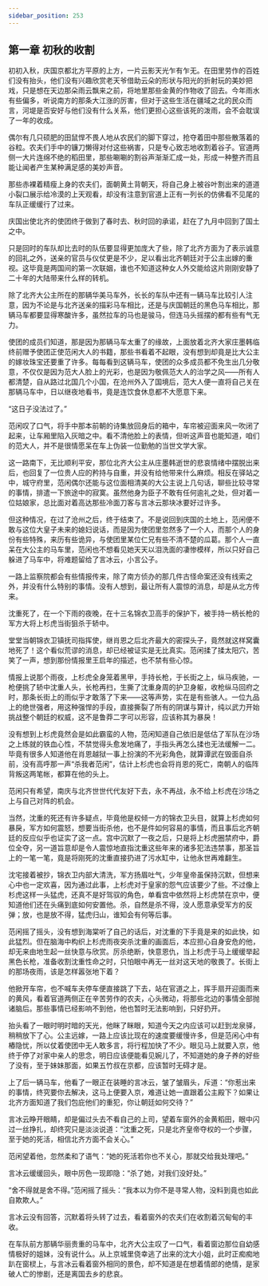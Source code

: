 ```yaml
---
sidebar_position: 253
---
```


## 第一章 **初秋的收割**

初初入秋，庆国京都北方平原的上方，一片云影天光乍有乍无。在田里劳作的百姓们没有抬头，他们没有兴趣欣赏老天爷借助云朵的形状与阳光的折射玩的美妙把戏，只是想在天边那朵雨云飘来之前，将地里那些金黄的作物收了回去。今年雨水有些偏多，听说南方的那条大江涨的厉害，但对于这些生活在疆域之北的民众而言，河堤是否安好与他们没有什么关系，他们更担心这些该死的泼雨，会不会耽误了一年的收成。

偶尔有几只硕肥的田鼠悍不畏人地从农民们的脚下穿过，抢夺着田中那些散落着的谷粒。农夫们手中的镰刀懒得对付这些祸害，只是专心致志地收割着谷子。官道两侧一大片连绵不绝的稻田里，那些唰唰的割谷声渐渐汇成一处，形成一种整齐而且能让闻者产生某种满足感的美妙声音。

那些赤裸着精瘦上身的农夫们，面朝黄土背朝天，将自己身上被谷叶割出来的道道小裂口展示给冷漠的上天观看，却没有注意到官道上正有一列长的仿佛看不见尾的车队正缓缓行了过来。

庆国出使北齐的使团终于做到了春时去、秋时回的承诺，赶在了九月中回到了国土之中。

只是回时的车队却比去时的队伍要显得更加庞大了些，除了北齐方面为了表示诚意的回礼之外，送亲的官员与仪仗更是不少，足以看出北齐朝廷对于公主出嫁的重视。这毕竟是两国间的第一次联姻，谁也不知道这种女人外交能给这片刚刚安静了二十年的大陆带来什么样的转机。

除了北齐大公主所在的那辆华美马车外，长长的车队中还有一辆马车比较引人注意，因为不论是与北齐送亲的描彩马车相比，还是与庆国朝廷的黑色马车相比，那辆马车都要显得寒酸许多，虽然拉车的马也是骏马，但连马头摇摆的都有些有气无力。

使团的成员们知道，那是因为那辆马车太重了的缘故，上面放着北齐大家庄墨韩临终前赠予使团正使范闲大人的书籍，那些书看着不起眼，没有想到却竟是比大公主的嫁妆珠宝还要重了许多。每每看到这辆马车，使团的众多成员都不免生出几分敬意，不仅仅是因为范大人脸上的光彩，也是因为敬佩范大人的治学之风——所有人都清楚，自从路过北国几个小国，在沧州外入了国境后，范大人便一直将自己关在那辆马车中，日以继夜地看书，竟是连饮食休息都不大愿意下来。

“这日子没法过了。”

范闲叹了口气，将手中那本前朝的诗集放回身后的箱中，车帘被迎面来风一吹闭了起来，让车厢里陷入灰暗之中。看不清他脸上的表情，但听这声音也能知道，咱们的范大人，并不是很情愿呆在车上伪装一位勤勉的当世文学大家。

这一路南下，无比顺利平安，那位北齐大公主从庄墨韩逝世的悲哀情绪中摆脱出来后，也回复了一位贵人应的矜持与自重，并没有给他带来什么麻烦。相反在驿站之中，城守府里，范闲偶尔还能与这位面相清美的大公主说上几句话，聊些比较寻常的事情，排遣一下旅途中的寂寞。虽然他身为臣子不敢有任何逾礼之处，但对着一位姑娘家，总比面对着高达那些冷面刀客与言冰云那块冰要好过许多。

但这种情况，在过了沧州之后，终于结束了。不是说回到庆国的土地上，范闲便不敢与这位大皇子未来的媳妇说话，而是因为使团里忽然多了一个人，而那个人的身份有些特殊，来历有些诡异，与使团里某位仁兄有些不清不楚的瓜葛。那个人一直呆在大公主的马车里，范闲也不想看见她天天以泪洗面的凄惨模样，所以只好自己躲进了马车中，将难题留给了言冰云，小言公子。

一路上监察院都会有些情报传来，除了南方侦办的那几件古怪命案还没有线索之外，并没有什么特别的事情。没有人想到，最让所有人震惊的消息，却是从北方传来。

沈重死了，在一个下雨的夜晚，在十三名锦衣卫高手的保护下，被手持一柄长枪的军方大将上杉虎当街狙杀于轿中。

堂堂当朝锦衣卫镇抚司指挥使，继肖恩之后北齐最大的密探头子，竟然就这样窝囊地死了！这个看似荒谬的消息，却已经被证实是无比真实。范闲揉了揉太阳穴，苦笑了一声，想到那份情报里王启年的描述，也不禁有些心惊。

情报上说那个雨夜，上杉虎全身笼着黑甲，手持长枪，于长街之上，纵马疾驰，一枪便挑了轿中沈重人头，长枪再扫，生撕了沈重身周的护卫身躯，收枪纵马回府之时，那条长街上的雨似乎才敢落了下来——这等声势，实在是有些骇人。一位九品上的绝世强者，用这种强悍的手段，直接撕裂了所有的阴谋与算计，纯以武力开始挑战整个朝廷的权威，这不是鲁莽二字可以形容，应该称其为暴戾！

没有想到上杉虎竟然会是如此霸蛮的人物，范闲知道自己依旧是低估了军队在沙场之上练就的铁血心性，不禁觉得头愈发地痛了，手指头再怎么揉也无法缓解一二。毕竟有很多人知道他在肖恩越狱一事上扮演的不光彩角色，就算谭武在毁面自杀前，没有高呼那一声“杀我者范闲”，估计上杉虎也会将肖恩的死亡，南朝人的临阵背叛这两笔帐，都算在他的头上。

范闲只有希望，南庆与北齐世世代代友好下去，永不再战，永不给上杉虎在沙场之上与自己对阵的机会。

当然，沈重的死还有许多疑点，毕竟他是权倾一方的锦衣卫头目，就算上杉虎如何暴戾，军方如何震怒，想要当街杀他，也不是件如何容易的事情，而且事后北齐朝廷的反应似乎也证实了这一点。宫中沉默了一夜之后，只是将上杉虎圈禁府中，爵位全夺，另一道旨意却是令人震惊地直指沈重这些年来的诸多犯法违禁事，那圣旨上的一笔一笔，竟是将刚死的沈重直接扔进了污水缸中，让他永世再难翻生。

沈宅接着被抄，锦衣卫内部大清洗，军方扬眉吐气，少年皇帝虽保持沉默，但想来心中也一定欢喜，因为通过此事，上杉虎对于皇家的怨气应该要少了些。不过像上杉虎这样一头猛虎，还真不是好驾驭的角色，单看宫中依然将上杉虎禁在京中，便知道他们还在头痛到底如何安置他。杀，自然是杀不得，没人愿意承受军方的反弹；放，也是放不得，猛虎归山，谁知会有何等后事。

范闲摇了摇头，没有想到海棠听了自己的话后，对沈重的下手竟是来的如此快，如此猛烈。但在脑海中构织上杉虎雨夜突杀沈重的画面后，本应担心自身安危的他，却无来由地生起一丝快意与欣赏。厉杀绝断，快意恩仇，当上杉虎于马上缓缓举起黑色长枪，准备收割沈重性命之时，只怕眼中再无一丝对这天地的敬畏了。长街上的那场夜雨，该是怎样嚣张地下着？

他掀开车帘，也不喊车夫停车便直接跳了下去，站在官道之上，挥手扇开迎面而来的黄风，看着官道两侧正在辛苦劳作的农夫，心头微动，将那些北边的事情全部抛诸脑后。那些事情已经影响不到他，他也暂时无法影响到，只好扔开。

抬头看了一眼时明时暗的天光，他眯了眯眼，知道今天之内应该可以赶到龙泉驿，稍稍放下了心。公主远嫁，一路上应该比现在的速度要缓慢许多，但是范闲心中有樁隐忧，所以仗着使团中无人敢多言，将行程加快了不少。眼见马上就要入京，他终于停了对家中亲人的思念，明日应该便能看见婉儿了，不知道她的身子养的好些了没有，至于妹妹那面，如果五竹叔在京都，应该暂时无碍才是。

上了后一辆马车，他看了一眼正在装睡的言冰云，皱了皱眉头，斥道：“你惹出来的事情，终究要你去解决，这马上便要入京，难道让她一直跟着公主殿下？如果让北齐方面知道了我们包庇他们的重犯，你让朝廷如何交待？”

言冰云睁开眼睛，却是偏过头去不看自己的上司，望着车窗外的金黄稻田，眼中闪过一丝挣扎，却终究只是淡淡说道：“沈重之死，只是北齐皇帝夺权的一个步骤，至于她的死活，相信北齐方面不会关心。”

范闲望着他，忽然柔和了语气：“她的死活若你也不关心，那就交给我处理吧。”

言冰云缓缓回头，眼中厉色一现即隐：“杀了她，对我们没好处。”

“舍不得就是舍不得。”范闲摇了摇头：“我本以为你不是寻常人物，没料到竟也如此自欺欺人。”

言冰云没有回答，沉默着将头转了过去，看着窗外的农夫们在收割着沉甸甸的丰收。

在车队前方那辆华丽贵重的马车中，北齐大公主叹了一口气，看着窗边那位自幼感情极好的姐妹，没有说什么。从上京城里侥幸逃了出来的沈大小姐，此时正痴痴地趴在窗棂上，与言冰云看着窗外相同的景色，却不知道是在想着情郎的绝情，是家破人亡的惨剧，还是离国去乡的悲哀。

